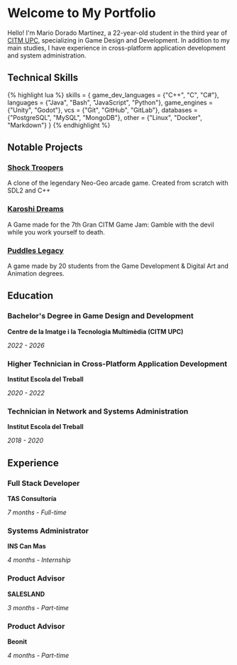 <h1>Welcome to My Portfolio</h1>

Hello! I'm Mario Dorado Martínez, a 22-year-old student in the third year of [CITM UPC](https://www.citm.upc.edu/esp/estudis/graus-videojocs/), specializing in Game Design and Development. In addition to my main studies, I have experience in cross-platform application development and system administration.

## Technical Skills

{% highlight lua %}
skills = {
  game_dev_languages = {"C++", "C", "C#"},
  languages = {"Java", "Bash", "JavaScript", "Python"},
  game_engines = {"Unity", "Godot"},
  vcs = {"Git", "GitHub", "GitLab"},
  databases = {"PostgreSQL", "MySQL", "MongoDB"},
  other = {"Linux", "Docker", "Markdown"}
}
{% endhighlight %}

## Notable Projects

<div class="grid">
  <div class="card">
  <h3><a href="{{ site.baseurl_root }}/posts/2024/01/10/Schock-Troopers/">Shock Troopers</a></h3>
  <p>A clone of the legendary Neo-Geo arcade game. Created from scratch with SDL2 and C++</p>
  </div>
  <div class="card">
  <h3><a href="{{ site.baseurl_root }}/posts/2024/02/01/Karoshi-Dreams/">Karoshi Dreams</a></h3>
  <p>A Game made for the 7th Gran CITM Game Jam: Gamble with the devil while you work yourself to death.</p>
  </div>
  <div class="card">
  <h3><a href="{{ site.baseurl_root }}/posts/2024/06/13/Puddles-Legacy/">Puddles Legacy</a></h3>
  <p>A game made by 20 students from the Game Development & Digital Art and Animation degrees.</p>
  </div>
</div>

## Education

<div class="grid">
  <div class="card">
  <h3>Bachelor's Degree in Game Design and Development</h3>
  <p class="card-subtitle"><strong>Centre de la Imatge i la Tecnologia Multimèdia (CITM UPC)</strong></p>
  <p class="card-subtitle"><em>2022 - 2026</em></p>
  </div>
  
  <div class="card">
  <h3>Higher Technician in Cross-Platform Application Development</h3>
  <p class="card-subtitle"><strong>Institut Escola del Treball</strong></p>
  <p class="card-subtitle"><em>2020 - 2022</em></p>
  </div>
  
  <div class="card">
  <h3>Technician in Network and Systems Administration</h3>
  <p class="card-subtitle"><strong>Institut Escola del Treball</strong></p>
  <p class="card-subtitle"><em>2018 - 2020</em></p>
  </div>
</div>

## Experience

<div class="grid">
  <div class="card">
  <h3>Full Stack Developer</h3>
  <p class="card-subtitle"><strong>TAS Consultoría</strong></p>
  <p class="card-subtitle"><em>7 months - Full-time</em></p>
  </div>

  <div class="card">
  <h3>Systems Administrator</h3>
  <p class="card-subtitle"><strong>INS Can Mas</strong></p>
  <p class="card-subtitle"><em>4 months - Internship</em></p>
  </div>

  <div class="card">
  <h3>Product Advisor</h3>
  <p class="card-subtitle"><strong>SALESLAND</strong></p>
  <p class="card-subtitle"><em>3 months - Part-time</em></p>
  </div>

  <div class="card">
  <h3>Product Advisor</h3>
  <p class="card-subtitle"><strong>Beonit</strong></p>
  <p class="card-subtitle"><em>4 months - Part-time</em></p>
  </div>
</div>